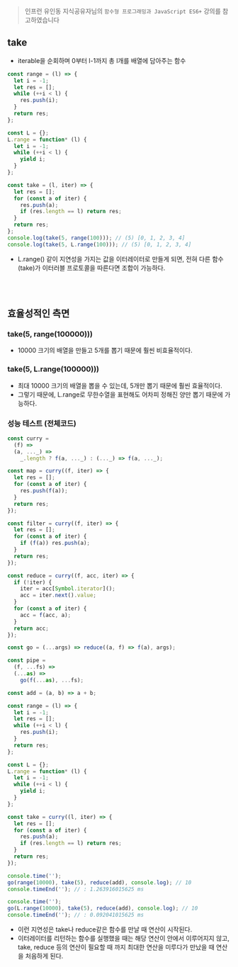 > 인프런 유인동 지식공유자님의 `함수형 프로그래밍과 JavaScript ES6+` 강의를 참고하였습니다

## take

- iterable을 순회하며 0부터 l-1까지 총 l개를 배열에 담아주는 함수

```javascript
const range = (l) => {
  let i = -1;
  let res = [];
  while (++i < l) {
    res.push(i);
  }
  return res;
};

const L = {};
L.range = function* (l) {
  let i = -1;
  while (++i < l) {
    yield i;
  }
};

const take = (l, iter) => {
  let res = [];
  for (const a of iter) {
    res.push(a);
    if (res.length == l) return res;
  }
  return res;
};
console.log(take(5, range(100))); // (5) [0, 1, 2, 3, 4]
console.log(take(5, L.range(100))); // (5) [0, 1, 2, 3, 4]
```

- L.range() 같이 지연성을 가지는 값을 이터레이터로 만들게 되면, 전혀 다른 함수(take)가 이터러블 프로토콜을 따른다면 조합이 가능하다.

<br />
<br />

## 효율성적인 측면

### take(5, range(100000)))

- 10000 크기의 배열을 만들고 5개를 뽑기 때문에 훨씬 비효율적이다.

### take(5, L.range(100000)))

- 최대 10000 크기의 배열을 뽑을 수 있는데, 5개만 뽑기 때문에 훨씬 효율적이다.
- 그렇기 때문에, L.range로 무한수열을 표현해도 어차피 정해진 양만 뽑기 때문에 가능하다.

### 성능 테스트 (전체코드)

```javascript
const curry =
  (f) =>
  (a, ..._) =>
    _.length ? f(a, ..._) : (..._) => f(a, ..._);

const map = curry((f, iter) => {
  let res = [];
  for (const a of iter) {
    res.push(f(a));
  }
  return res;
});

const filter = curry((f, iter) => {
  let res = [];
  for (const a of iter) {
    if (f(a)) res.push(a);
  }
  return res;
});

const reduce = curry((f, acc, iter) => {
  if (!iter) {
    iter = acc[Symbol.iterator]();
    acc = iter.next().value;
  }
  for (const a of iter) {
    acc = f(acc, a);
  }
  return acc;
});

const go = (...args) => reduce((a, f) => f(a), args);

const pipe =
  (f, ...fs) =>
  (...as) =>
    go(f(...as), ...fs);

const add = (a, b) => a + b;

const range = (l) => {
  let i = -1;
  let res = [];
  while (++i < l) {
    res.push(i);
  }
  return res;
};

const L = {};
L.range = function* (l) {
  let i = -1;
  while (++i < l) {
    yield i;
  }
};

const take = curry((l, iter) => {
  let res = [];
  for (const a of iter) {
    res.push(a);
    if (res.length == l) return res;
  }
  return res;
});

console.time('');
go(range(10000), take(5), reduce(add), console.log); // 10
console.timeEnd(''); // : 1.263916015625 ms

console.time('');
go(L.range(10000), take(5), reduce(add), console.log); // 10
console.timeEnd(''); // : 0.092041015625 ms
```

- 이런 지연성은 take나 reduce같은 함수를 만날 때 연산이 시작된다.
- 이터레이터를 리턴하는 함수를 실행했을 때는 해당 연산이 안에서 이루어지지 않고, take, reduce 등의 연산이 필요할 때 까지 최대한 연산을 미루다가 만났을 때 연산을 처음하게 된다.
